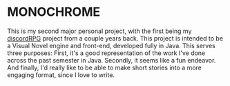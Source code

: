 # MONOCHROME

This is my second major personal project, with the first being my [discordRPG](https://github.com/Shymain/discordRPG) project from a couple years back. This project is intended to be a Visual Novel engine and front-end, developed fully in Java. This serves three purposes: First, it's a good representation of the work I've done across the past semester in Java. Secondly, it seems like a fun endeavor. And finally, I'd really like to be able to make short stories into a more engaging format, since I love to write.
